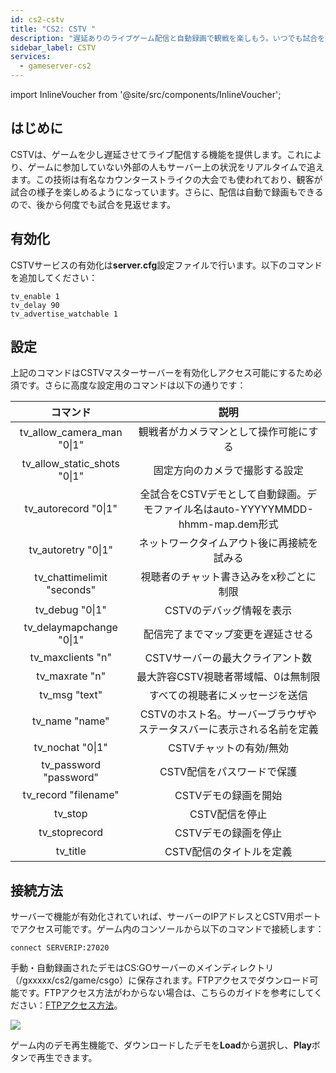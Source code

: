 ```yaml
---
id: cs2-cstv
title: "CS2: CSTV "
description: "遅延ありのライブゲーム配信と自動録画で観戦を楽しもう。いつでも試合を振り返れる → 今すぐチェック"
sidebar_label: CSTV
services:
  - gameserver-cs2
---
```


import InlineVoucher from '@site/src/components/InlineVoucher';

## はじめに

CSTVは、ゲームを少し遅延させてライブ配信する機能を提供します。これにより、ゲームに参加していない外部の人もサーバー上の状況をリアルタイムで追えます。この技術は有名なカウンターストライクの大会でも使われており、観客が試合の様子を楽しめるようになっています。さらに、配信は自動で録画もできるので、後から何度でも試合を見返せます。

<InlineVoucher />

## 有効化

CSTVサービスの有効化は**server.cfg**設定ファイルで行います。以下のコマンドを追加してください：

```
tv_enable 1
tv_delay 90
tv_advertise_watchable 1
```

## 設定

上記のコマンドはCSTVマスターサーバーを有効化しアクセス可能にするため必須です。さらに高度な設定用のコマンドは以下の通りです：

|            コマンド            |                         説明                         |
| :--------------------------: | :--------------------------------------------------: |
|  tv_allow_camera_man "0\|1"  |        観戦者がカメラマンとして操作可能にする        |
| tv_allow_static_shots "0\|1" |    固定方向のカメラで撮影する設定    |
|     tv_autorecord "0\|1"     | 全試合をCSTVデモとして自動録画。デモファイル名はauto-YYYYYMMDD-hhmm-map.dem形式 |
|     tv_autoretry "0\|1"      | ネットワークタイムアウト後に再接続を試みる |
| tv_chattimelimit "seconds"  | 視聴者のチャット書き込みをx秒ごとに制限 |
|       tv_debug "0\|1"        |             CSTVのデバッグ情報を表示             |
|   tv_delaymapchange "0\|1"   | 配信完了までマップ変更を遅延させる |
|      tv_maxclients "n"       |          CSTVサーバーの最大クライアント数          |
|        tv_maxrate "n"        | 最大許容CSTV視聴者帯域幅、0は無制限 |
|        tv_msg "text"         |           すべての視聴者にメッセージを送信           |
|        tv_name "name"        | CSTVのホスト名。サーバーブラウザやステータスバーに表示される名前を定義 |
|       tv_nochat "0\|1"       |           CSTVチャットの有効/無効           |
|    tv_password "password"    |       CSTV配信をパスワードで保護       |
|     tv_record "filename"     |             CSTVデモの録画を開始             |
|           tv_stop            |                 CSTV配信を停止                 |
|        tv_stoprecord         |            CSTVデモの録画を停止             |
|           tv_title           |           CSTV配信のタイトルを定義           |

## 接続方法

サーバーで機能が有効化されていれば、サーバーのIPアドレスとCSTV用ポートでアクセス可能です。ゲーム内のコンソールから以下のコマンドで接続します：

```
connect SERVERIP:27020
```

手動・自動録画されたデモはCS:GOサーバーのメインディレクトリ（/gxxxxx/cs2/game/csgo）に保存されます。FTPアクセスでダウンロード可能です。FTPアクセス方法がわからない場合は、こちらのガイドを参考にしてください：[FTPアクセス方法](gameserver-ftpaccess.md)。

![](https://screensaver01.zap-hosting.com/index.php/s/w9b4Z7ECoSkSQdT/preview)

ゲーム内のデモ再生機能で、ダウンロードしたデモを**Load**から選択し、**Play**ボタンで再生できます。

<InlineVoucher />